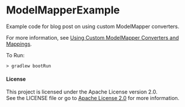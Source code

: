 # ModelMapperExample
Example code for blog post on using custom ModelMapper converters.

For more information, see [Using Custom ModelMapper Converters and Mappings](https://amydegregorio.com/2018/01/17/using-custom-modelmapper-converters-and-mappings/).

To Run:
```
> gradlew bootRun
```

#### License

This project is licensed under the Apache License version 2.0.  
See the LICENSE file or go to [Apache License 2.0](https://www.apache.org/licenses/LICENSE-2.0) for more information. 
